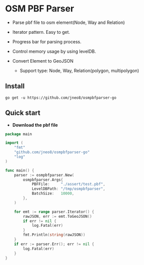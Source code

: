 # OSM PBF Parser

- Parse pbf file to osm element(Node, Way and Relation)

- Iterator pattern. Easy to get.

- Progress bar for parsing process.

- Control memory usage by using levelDB.

- Convert Element to GeoJSON
    - Support type: Node, Way, Relation(polygon, multipolygon)

## Install

```
go get -u https://github.com/jneo8/osmpbfparser-go
```

## Quick start

- **Download the pbf file**

```go
package main

import (
	"fmt"
	"github.com/jneo8/osmpbfparser-go"
	"log"
)

func main() {
	parser := osmpbfparser.New(
		osmpbfparser.Args{
			PBFFile:     "./assert/test.pbf",
			LevelDBPath: "/tmp/osmpbfparser",
			BatchSize:   10000,
		},
	)

	for emt := range parser.Iterator() {
		rawJSON, err := emt.ToGeoJSON()
		if err != nil {
			log.Fatal(err)
		}
		fmt.Println(string(rawJSON))
	}
	if err := parser.Err(); err != nil {
		log.Fatal(err)
	}
}
```
